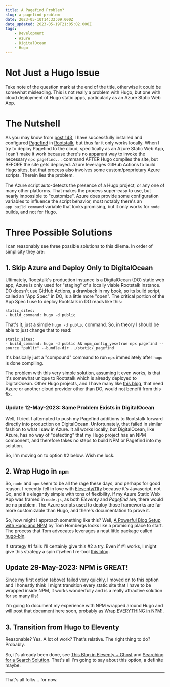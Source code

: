 ```yaml
---
title: A Pagefind Problem?
slug: a-pagefind-problem
date: 2023-05-10T14:33:09.000Z
date_updated: 2023-05-19T21:05:02.000Z
tags: 
    - Development
    - Azure
    - DigitalOcean
    - Hugo
---
```


# Not Just a Hugo Issue

Take note of the question mark at the end of the title, otherwise it could be somewhat misleading.  This is not really a problem with Hugo, but one with cloud deployment of Hugo static apps, particularly as an Azure Static Web App.

# The Nutshell

As you may know from [post 143](https://static.grinnell.edu/dlad-blog/posts/143-significant-rootstalk-retooling/), I have successfully installed and configured [Pagefind](https://pagefind.app/) in [Rootstalk](https://rootstalk.grinnell.edu), but thus far it only works locally.  When I try to deploy Pagefind to the cloud, specifically as an Azure Static Web App, I can't make it work because there's no apparent way to invoke the necessary `npx pagefind...` command AFTER Hugo compiles the site, but BEFORE the site gets deployed.  Azure leverages GitHub Actions to build Hugo sites, but that process also involves some custom/proprietary Azure scripts.  Therein lies the problem.

The Azure script auto-detects the presence of a Hugo project, or any one of many other platforms.  That makes the process super-easy to use, but nearly impossible to "customize".  Azure does provide some configuration variables to influence the script behavior, most notably there's an `app_build_command` variable that looks promising, but it only works for `node` builds, and not for Hugo.

# Three Possible Solutions

I can reasonably see three possible solutions to this dilema.  In order of simplicity they are:

## 1. Skip Azure and Deploy Only to DigitalOcean

Ultimately, Rootstalk's production instance is a DigitalOcean (DO) static web app, Azure is only used for "staging" of a locally viable Rootstalk instance.  DO doesn't use GitHub Actions, a drawback in my book, so its build script, called an "App Spec" in DO, is a little more "open".  The critical portion of the App Spec I use to deploy Rootstalk in DO reads like this:

    static_sites:
    - build_command: hugo -d public
    

That's it, just a simple `hugo -d public` command.  So, in theory I should be able to just change that to read:

    static_sites:
    - build_command: hugo -d public && npm_config_yes=true npx pagefind --source "public" --bundle-dir ../static/_pagefind
    

It's basically just a "compound" command to run `npx` immediately after `hugo` is done compiling.

The problem with this very simple solution, assuming it even works, is that it's somewhat unique to Rootstalk which is already deployed to DigitalOcean.  Other Hugo projects, and I have many like [this blog](https://static.grinnell.edu/dlad-blog), that need Azure or another cloud provider other than DO, would not benefit from this fix.

### Update 12-May-2023: Same Problem Exists in DigitalOcean

Well, I tried.  I attempted to push my Pagefind additions to Rootstalk forward directly into production on DigitalOcean.  Unfortunately, that failed in similar fashion to what I saw in Azure.  It all works locally, but DigitalOcean, like Azure, has no way of "detecting" that my Hugo project has an NPM component, and therefore takes no steps to build NPM or Pagefind into my solution.

So, I'm moving on to option #2 below.  Wish me luck.

## 2. Wrap Hugo in `npm`

So, `node` and `npm` seem to be all the rage these days, and perhaps for good reason.  I recently fell in love with [Eleventy/11ty](https://www.11ty.dev) because it's Javascript, not Go, and it's elegantly simple with tons of flexibility.  If my Azure Static Web App was framed in `node.js`, as both *Eleventy* and *Pagefind* are, there would be no problem.  The Azure scripts used to deploy those frameworks are far more customizable than Hugo, and there's documentation to prove it.

So, how might I approach something like this?  Well, [A Powerful Blog Setup with Hugo and NPM](https://www.blogtrack.io/blog/powerful-blog-setup-with-hugo-and-npm/) by Tom Hombergs looks like a promising place to start.  The process that Tom advocates leverages a neat little package called [hugo-bin](https://www.npmjs.com/package/hugo-bin).

If strategy #1 fails I'll certainly give this #2 a try.  Even if #1 works, I might give this strategy a spin if/when I re-tool [this blog](https://static.grinnell.edu/dlad-blog).

## Update 29-May-2023: NPM is GREAT!

Since my first option (above) failed very quickly, I moved on to this option and I honestly think I might transition every static site that I have to be wrapped inside NPM, it works wonderfully and is a really attractive solution for so many ills!

I'm going to document my experience with NPM wrapped around Hugo and will post that document here soon, probably as [Wrap EVERYTHING in NPM!](https://blog.summittdweller.com/wrap-everything-in-npm/).

## 3. Transition from Hugo to Eleventy

Reasonable?  Yes.  A lot of work?  That's relative.  The right thing to do?  Probably.

So, it's already been done, see [This Blog in Eleventy + Ghost](https://blog.summittdweller.com/this-blog-in-eleventy-ghost/) and [Searching for a Search Solution](https://blog.summittdweller.com/glad-i-found-pagefind/).  That's all I'm going to say about this option, a definite maybe.

---

That's all folks... for now.
